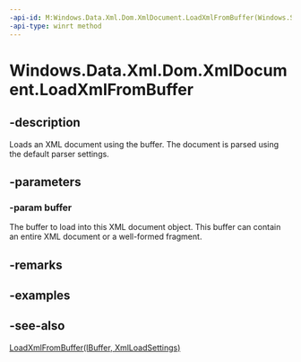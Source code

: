 ```yaml
---
-api-id: M:Windows.Data.Xml.Dom.XmlDocument.LoadXmlFromBuffer(Windows.Storage.Streams.IBuffer)
-api-type: winrt method
---
```


<!-- Method syntax
public void LoadXmlFromBuffer(Windows.Storage.Streams.IBuffer buffer)
-->

# Windows.Data.Xml.Dom.XmlDocument.LoadXmlFromBuffer

## -description
Loads an XML document using the buffer. The document is parsed using the default parser settings.

## -parameters
### -param buffer
The buffer to load into this XML document object. This buffer can contain an entire XML document or a well-formed fragment.

## -remarks

## -examples

## -see-also
[LoadXmlFromBuffer(IBuffer, XmlLoadSettings)](xmldocument_loadxmlfrombuffer_479690350.md)